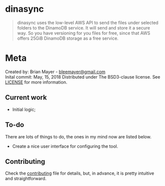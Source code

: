 # dinasync

> dinasync uses the low-level AWS API to send the files under selected folders to the DinamoDB service. It will send and store it a secure way. So you have versioning for you files for free, since that AWS offers 25GiB DinamoDB storage as a free service.

# Meta

Created by: Brian Mayer - bleemayer@gmail.com	
Inital commit: May, 15, 2018
Distributed under The BSD3-clause license. See [LICENSE](LICENSE) for more information.

## Current work

- Initial logic;

## To-do

There are lots of things to do, the ones in my mind now are listed below.

- Create a nice user interface for configuring the tool.

## Contributing

Check the [contributing](CONTRIBUTING.md) file for details, but, in advance, it is pretty intuitive and straightforward.
